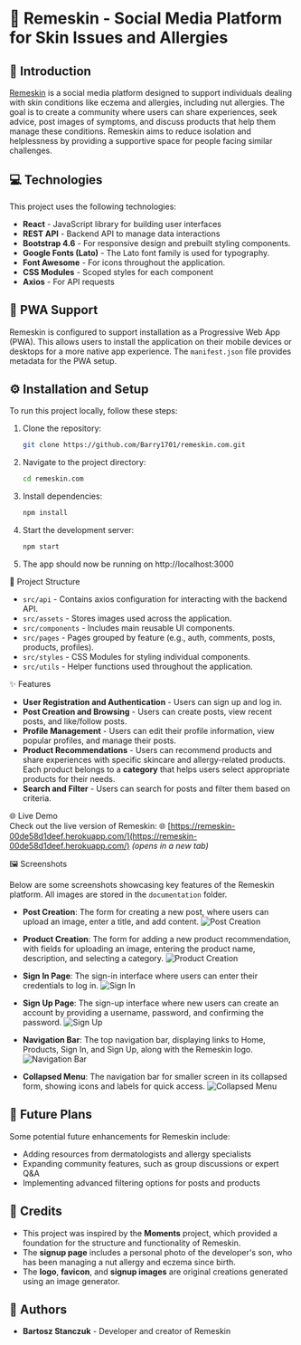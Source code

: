 # 🌿 Remeskin - Social Media Platform for Skin Issues and Allergies

## 📘 Introduction
[Remeskin](https://remeskin-00de58d1deef.herokuapp.com/) is a social media platform designed to support individuals dealing with skin conditions like eczema and allergies, including nut allergies. The goal is to create a community where users can share experiences, seek advice, post images of symptoms, and discuss products that help them manage these conditions. Remeskin aims to reduce isolation and helplessness by providing a supportive space for people facing similar challenges.

## 💻 Technologies
This project uses the following technologies:
- **React** - JavaScript library for building user interfaces
- **REST API** - Backend API to manage data interactions
- **Bootstrap 4.6** - For responsive design and prebuilt styling components.
- **Google Fonts (Lato)** - The Lato font family is used for typography.
- **Font Awesome** - For icons throughout the application.
- **CSS Modules** - Scoped styles for each component
- **Axios** - For API requests

## 📱 PWA Support
Remeskin is configured to support installation as a Progressive Web App (PWA). This allows users to install the application on their mobile devices or desktops for a more native app experience. The `manifest.json` file provides metadata for the PWA setup.


## ⚙️ Installation and Setup
To run this project locally, follow these steps:

1. Clone the repository:
    ```bash
    git clone https://github.com/Barry1701/remeskin.com.git

    ```

2. Navigate to the project directory:
    ```bash
    cd remeskin.com
    
    ```

3. Install dependencies:
    ```bash
    npm install
    
    ```

4. Start the development server:
    ```bash
    npm start

    ```

5. The app should now be running on http://localhost:3000

📁 Project Structure
- `src/api` - Contains axios configuration for interacting with the backend API.
- `src/assets` - Stores images used across the application.
- `src/components` - Includes main reusable UI components.
- `src/pages` - Pages grouped by feature (e.g., auth, comments, posts, products, profiles).
- `src/styles` - CSS Modules for styling individual components.
- `src/utils` - Helper functions used throughout the application.

✨ Features
- **User Registration and Authentication** - Users can sign up and log in.
- **Post Creation and Browsing** - Users can create posts, view recent posts, and like/follow posts.
- **Profile Management** - Users can edit their profile information, view popular profiles, and manage their posts.
- **Product Recommendations** - Users can recommend products and share experiences with specific skincare and allergy-related products. Each product belongs to a **category** that helps users select appropriate products for their needs.
- **Search and Filter** - Users can search for posts and filter them based on criteria.


🌐 Live Demo  
Check out the live version of Remeskin: 🌐 [https://remeskin-00de58d1deef.herokuapp.com/](https://remeskin-00de58d1deef.herokuapp.com/) _(opens in a new tab)_

🖼️ Screenshots

Below are some screenshots showcasing key features of the Remeskin platform. All images are stored in the `documentation` folder.

- **Post Creation**: The form for creating a new post, where users can upload an image, enter a title, and add content.
  ![Post Creation](documentation/post.png)

- **Product Creation**: The form for adding a new product recommendation, with fields for uploading an image, entering the product name, description, and selecting a category.
  ![Product Creation](documentation/product.png)

- **Sign In Page**: The sign-in interface where users can enter their credentials to log in.
  ![Sign In](documentation/signin.png)

- **Sign Up Page**: The sign-up interface where new users can create an account by providing a username, password, and confirming the password.
  ![Sign Up](documentation/signup.png)

- **Navigation Bar**: The top navigation bar, displaying links to Home, Products, Sign In, and Sign Up, along with the Remeskin logo.
  ![Navigation Bar](documentation/nav.png)

- **Collapsed Menu**: The navigation bar for smaller screen in its collapsed form, showing icons and labels for quick access.
  ![Collapsed Menu](documentation/smaller.png)

## 🔮 Future Plans
Some potential future enhancements for Remeskin include:

- Adding resources from dermatologists and allergy specialists
- Expanding community features, such as group discussions or expert Q&A
- Implementing advanced filtering options for posts and products

## 📜 Credits

- This project was inspired by the **Moments** project, which provided a foundation for the structure and functionality of Remeskin.
- The **signup page** includes a personal photo of the developer's son, who has been managing a nut allergy and eczema since birth.
- The **logo**, **favicon**, and **signup images** are original creations generated using an image generator.


## 👤 Authors
- **Bartosz Stanczuk** - Developer and creator of Remeskin










   